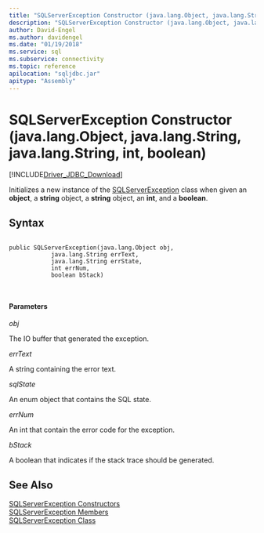 ```yaml
---
title: "SQLServerException Constructor (java.lang.Object, java.lang.String, java.lang.String, int, boolean)"
description: "SQLServerException Constructor (java.lang.Object, java.lang.String, java.lang.String, int, boolean)"
author: David-Engel
ms.author: davidengel
ms.date: "01/19/2018"
ms.service: sql
ms.subservice: connectivity
ms.topic: reference
apilocation: "sqljdbc.jar"
apitype: "Assembly"
---
```

# SQLServerException Constructor (java.lang.Object, java.lang.String, java.lang.String, int, boolean)
[!INCLUDE[Driver_JDBC_Download](../../../includes/driver_jdbc_download.md)]

  Initializes a new instance of the [SQLServerException](../../../connect/jdbc/reference/sqlserverexception-class.md) class when given an **object**, a **string** object, a **string** object, an **int**, and a **boolean**.

## Syntax  
  
```  

public SQLServerException(java.lang.Object obj,
            java.lang.String errText,
            java.lang.String errState,
            int errNum,
            boolean bStack)

			
```  
  
#### Parameters  
 *obj*  
  
 The IO buffer that generated the exception.

 *errText*  
  
 A string containing the error text.
  
 *sqlState*  
  
 An enum object that contains the SQL state.
 
 *errNum*  
  
 An int that contain the error code for the exception.
 
 *bStack*  
  
 A boolean that indicates if the stack trace should be generated.
  
## See Also  
 [SQLServerException Constructors](../../../connect/jdbc/reference/sqlserverexception-constructors.md)   
 [SQLServerException Members](../../../connect/jdbc/reference/sqlserverexception-members.md)   
 [SQLServerException Class](../../../connect/jdbc/reference/sqlserverexception-class.md)  
  
  
